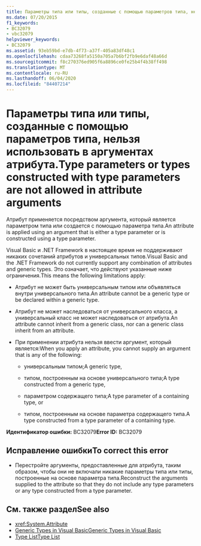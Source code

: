 ```yaml
---
title: Параметры типа или типы, созданные с помощью параметров типа, нельзя использовать в аргументах атрибута.
ms.date: 07/20/2015
f1_keywords:
- BC32079
- vbc32079
helpviewer_keywords:
- BC32079
ms.assetid: 93eb59bd-e7db-4f73-a37f-405a83df48c1
ms.openlocfilehash: cdaa73268fa5150a705a7b6bf2fb9e6daf48a66d
ms.sourcegitcommit: f8c270376ed905f6a8896ce0fe25b4f4b38ff498
ms.translationtype: MT
ms.contentlocale: ru-RU
ms.lasthandoff: 06/04/2020
ms.locfileid: "84407214"
---
```

# <a name="type-parameters-or-types-constructed-with-type-parameters-are-not-allowed-in-attribute-arguments"></a><span data-ttu-id="a0c0c-102">Параметры типа или типы, созданные с помощью параметров типа, нельзя использовать в аргументах атрибута.</span><span class="sxs-lookup"><span data-stu-id="a0c0c-102">Type parameters or types constructed with type parameters are not allowed in attribute arguments</span></span>

<span data-ttu-id="a0c0c-103">Атрибут применяется посредством аргумента, который является параметром типа или создается с помощью параметра типа.</span><span class="sxs-lookup"><span data-stu-id="a0c0c-103">An attribute is applied using an argument that is either a type parameter or is constructed using a type parameter.</span></span>

<span data-ttu-id="a0c0c-104">Visual Basic и .NET Framework в настоящее время не поддерживают никаких сочетаний атрибутов и универсальных типов.</span><span class="sxs-lookup"><span data-stu-id="a0c0c-104">Visual Basic and the .NET Framework do not currently support any combination of attributes and generic types.</span></span> <span data-ttu-id="a0c0c-105">Это означает, что действуют указанные ниже ограничения.</span><span class="sxs-lookup"><span data-stu-id="a0c0c-105">This means the following limitations apply:</span></span>

- <span data-ttu-id="a0c0c-106">Атрибут не может быть универсальным типом или объявляться внутри универсального типа.</span><span class="sxs-lookup"><span data-stu-id="a0c0c-106">An attribute cannot be a generic type or be declared within a generic type.</span></span>

- <span data-ttu-id="a0c0c-107">Атрибут не может наследоваться от универсального класса, а универсальный класс не может наследоваться от атрибута.</span><span class="sxs-lookup"><span data-stu-id="a0c0c-107">An attribute cannot inherit from a generic class, nor can a generic class inherit from an attribute.</span></span>

- <span data-ttu-id="a0c0c-108">При применении атрибута нельзя ввести аргумент, который является:</span><span class="sxs-lookup"><span data-stu-id="a0c0c-108">When you apply an attribute, you cannot supply an argument that is any of the following:</span></span>

  - <span data-ttu-id="a0c0c-109">универсальным типом;</span><span class="sxs-lookup"><span data-stu-id="a0c0c-109">A generic type,</span></span>

  - <span data-ttu-id="a0c0c-110">типом, построенным на основе универсального типа;</span><span class="sxs-lookup"><span data-stu-id="a0c0c-110">A type constructed from a generic type,</span></span>

  - <span data-ttu-id="a0c0c-111">параметром содержащего типа;</span><span class="sxs-lookup"><span data-stu-id="a0c0c-111">A type parameter of a containing type, or</span></span>

  - <span data-ttu-id="a0c0c-112">типом, построенным на основе параметра содержащего типа.</span><span class="sxs-lookup"><span data-stu-id="a0c0c-112">A type constructed from a type parameter of a containing type.</span></span>

<span data-ttu-id="a0c0c-113">**Идентификатор ошибки:** BC32079</span><span class="sxs-lookup"><span data-stu-id="a0c0c-113">**Error ID:** BC32079</span></span>

## <a name="to-correct-this-error"></a><span data-ttu-id="a0c0c-114">Исправление ошибки</span><span class="sxs-lookup"><span data-stu-id="a0c0c-114">To correct this error</span></span>

- <span data-ttu-id="a0c0c-115">Перестройте аргументы, предоставленные для атрибута, таким образом, чтобы они не включали никакие параметры типа или типы, построенные на основе параметра типа.</span><span class="sxs-lookup"><span data-stu-id="a0c0c-115">Reconstruct the arguments supplied to the attribute so that they do not include any type parameters or any type constructed from a type parameter.</span></span>

## <a name="see-also"></a><span data-ttu-id="a0c0c-116">См. также раздел</span><span class="sxs-lookup"><span data-stu-id="a0c0c-116">See also</span></span>

- <xref:System.Attribute>
- [<span data-ttu-id="a0c0c-117">Generic Types in Visual Basic</span><span class="sxs-lookup"><span data-stu-id="a0c0c-117">Generic Types in Visual Basic</span></span>](../programming-guide/language-features/data-types/generic-types.md)
- [<span data-ttu-id="a0c0c-118">Type List</span><span class="sxs-lookup"><span data-stu-id="a0c0c-118">Type List</span></span>](../language-reference/statements/type-list.md)
